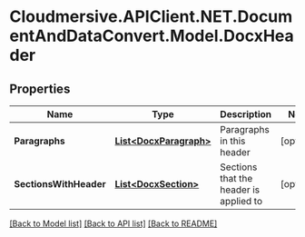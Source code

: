 # Cloudmersive.APIClient.NET.DocumentAndDataConvert.Model.DocxHeader
## Properties

Name | Type | Description | Notes
------------ | ------------- | ------------- | -------------
**Paragraphs** | [**List&lt;DocxParagraph&gt;**](DocxParagraph.md) | Paragraphs in this header | [optional] 
**SectionsWithHeader** | [**List&lt;DocxSection&gt;**](DocxSection.md) | Sections that the header is applied to | [optional] 

[[Back to Model list]](../README.md#documentation-for-models) [[Back to API list]](../README.md#documentation-for-api-endpoints) [[Back to README]](../README.md)

